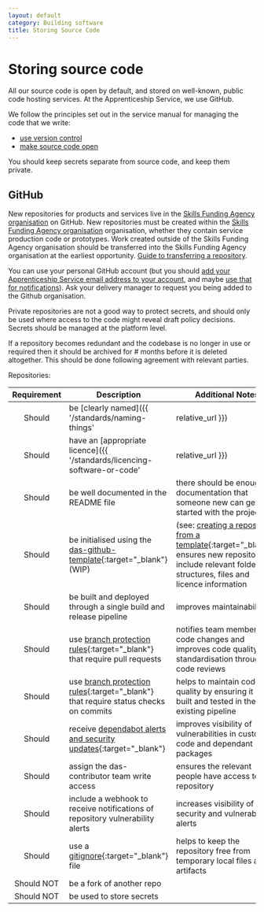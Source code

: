 ```yaml
---
layout: default
category: Building software
title: Storing Source Code
---
```

# Storing source code

All our source code is open by default, and stored on well-known,
public code hosting services. At the Apprenticeship Service, we use GitHub.

We follow the principles set out in the service manual for managing the
code that we write:

- [use version control](https://www.gov.uk/service-manual/technology/maintaining-version-control-in-coding)
- [make source code open](https://www.gov.uk/service-manual/technology/making-source-code-open-and-reusable)

You should keep secrets separate from source code, and keep them private.

## GitHub

New repositories for products and services live in the
[Skills Funding Agency organisation](https://github.com/SkillsFundingAgency)
on GitHub. New repositories must be created within the [Skills Funding Agency organisation](https://github.com/SkillsFundingAgency) organisation, whether they contain service production code or prototypes. Work created outside of the Skills Funding Agency organisation should be transferred into the Skills Funding Agency organisation at the earliest opportunity. [Guide to transferring a repository](https://help.github.com/en/articles/transferring-a-repository).

You can use your personal GitHub account (but you should [add your Apprenticeship Service
email address to your account](https://help.github.com/articles/adding-an-email-address-to-your-github-account/),
and maybe [use that for notifications](https://help.github.com/articles/managing-notification-emails-for-organizations/)).
Ask your delivery manager to request you being added to the Github organisation.

Private repositories are not a good way to protect secrets, and should only be used where access to the code might reveal draft policy decisions. Secrets should be managed at the platform level.

If a repository becomes redundant and the codebase is no longer in use or required then it should be archived for # months before it is deleted altogether. This should be done following agreement with relevant parties.

Repositories:

|Requirement|Description|Additional Notes
|:-:| - | - |
|Should|be [clearly named]({{ '/standards/naming-things' |relative_url }})||
|Should|have an [appropriate licence]({{ '/standards/licencing-software-or-code' | relative_url }})|a software license tells others what they can and can't do with the source code|
|Should|be well documented in the README file|there should be enough documentation that someone new can get started with the project|
|Should|be initialised using the [das-github-template]{:target="_blank"} (WIP) |(see: [creating a repository from a template]{:target="_blank"}) ensures new repositories include relevant folder structures, files and licence information|
|Should|be built and deployed through a single build and release pipeline|improves maintainability|
|Should|use [branch protection rules]{:target="_blank"} that require pull requests|notifies team members of code changes and improves code quality and standardisation through code reviews|
|Should|use [branch protection rules]{:target="_blank"} that require status checks on commits|helps to maintain code quality by ensuring it is built and tested in the existing pipeline|
|Should|receive [dependabot alerts and security updates]{:target="_blank"}|improves visibility of vulnerabilities in custom code and dependant packages|
|Should|assign the das-contributor team write access|ensures the relevant people have access to the repository|
|Should|include a webhook to receive notifications of repository vulnerability alerts|increases visibility of security and vulnerability alerts|
|Should|use a [gitignore]{:target="_blank"} file |helps to keep the repository free from temporary local files and artifacts|
|Should NOT|be a fork of another repo||
|Should NOT|be used to store secrets||

[das-github-template]: https://github.com/SkillsFundingAgency/das-github-template
[creating a repository from a template]: https://help.github.com/en/github/creating-cloning-and-archiving-repositories/creating-a-repository-from-a-template
[branch protection rules]:https://help.github.com/en/github/administering-a-repository/configuring-protected-branches
[dependabot alerts and security updates]: https://help.github.com/en/github/administering-a-repository/managing-security-and-analysis-settings-for-your-repository#enabling-or-disabling-security-and-analysis-features
[CODEOWNERS]: https://help.github.com/en/github/creating-cloning-and-archiving-repositories/about-code-owners
[gitignore]: https://git-scm.com/docs/gitignore